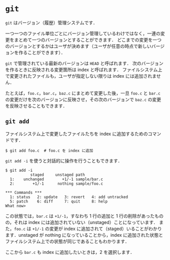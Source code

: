 # `git`

`git` はバージョン（履歴）管理システムです．

一つ一つのファイル単位ごとにバージョン管理しているわけではなく，一連の変更をまとめて一つのバージョンとすることができます．
どこまでの変更を一つのバージョンとするかはユーザが決めます（ユーザが任意の時点で新しいバージョンを作ることができます）．

`git` で管理されている最新のバージョンは `HEAD` と呼ばれます．
次のバージョンを作るときに反映される変更箇所は index と呼ばれます．
ファイルシステム上で変更されたファイルも，ユーザが指定しない限りは index には追加されません．

たとえば，`foo.c`，`bar.c`，`baz.c` にまとめて変更した後，一旦 `foo.c` と `bar.c` の変更だけを次のバージョンに反映させ，その次のバージョンで `baz.c` の変更を反映させることもできます．

## `git add`

ファイルシステム上で変更したファイルたちを index に追加するためのコマンドです．

```
$ git add foo.c  # foo.c を index に追加
```

`git add -i` を使うと対話的に操作を行うこともできます．

```
$ git add -i
           staged     unstaged path
  1:    unchanged        +1/-1 sample/bar.c
  2:        +1/-1      nothing sample/foo.c

*** Commands ***
  1: status	  2: update	  3: revert	  4: add untracked
  5: patch	  6: diff	  7: quit	  8: help
What now> 
```

この状態では，`bar.c` は `+1/-1`，すなわち 1 行の追加と 1 行の削除があったものの，それは index には追加されていない（unstaged）ことになっています．
また，`foo.c` は `+1/-1` の変更が index に追加されて（staged）いることがわかります．unstaged が nothing になっていることから，index に追加された状態とファイルシステム上での状態が同じであることもわかります．

ここから `bar.c` も index に追加したいときは，2 を選択します．


